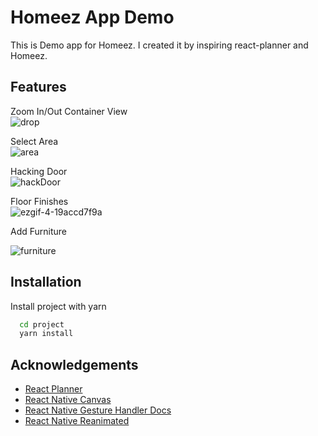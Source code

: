 
# Homeez App Demo

This is Demo app for Homeez. I created it by inspiring react-planner and Homeez. 

## Features

Zoom In/Out Container View<br>
![drop](https://user-images.githubusercontent.com/35738646/176243262-1263feae-bb7e-49d3-a185-62202ff1bb53.gif)

Select Area<br>
![area](https://user-images.githubusercontent.com/35738646/176248286-c42de651-272d-4174-9d98-050f8b73b685.gif)

Hacking Door<br>
![hackDoor](https://user-images.githubusercontent.com/35738646/176247559-c3738440-9188-47a6-b8ab-eadccd8f3829.gif)



Floor Finishes<br>
![ezgif-4-19accd7f9a](https://user-images.githubusercontent.com/35738646/176267300-69505467-9b84-45fc-b51a-3dfdbb36146e.gif)


Add Furniture <br>

![furniture](https://user-images.githubusercontent.com/35738646/176247359-56053c18-0f0d-4592-a0f8-133069fd2d82.gif)


## Installation

Install project with yarn

```bash
  cd project
  yarn install
```
    
## Acknowledgements

 - [React Planner](https://github.com/cvdlab/react-planner)
 - [React Native Canvas](https://github.com/iddan/react-native-canvas)
 - [React Native Gesture Handler Docs](https://docs.swmansion.com/react-native-gesture-handler/docs)
 - [React Native Reanimated](https://github.com/software-mansion/react-native-reanimated)

 
